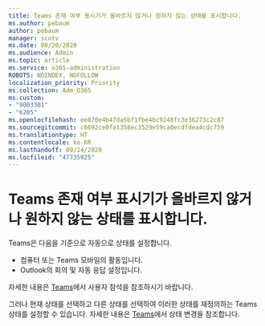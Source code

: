 ```yaml
---
title: Teams 존재 여부 표시기가 올바르지 않거나 원하지 않는 상태를 표시합니다.
ms.author: pebaum
author: pebaum
manager: scotv
ms.date: 08/20/2020
ms.audience: Admin
ms.topic: article
ms.service: o365-administration
ROBOTS: NOINDEX, NOFOLLOW
localization_priority: Priority
ms.collection: Adm_O365
ms.custom:
- "9003301"
- "6205"
ms.openlocfilehash: ee870e4b47da5bf1fbe4bc9248fc3e36273c2c87
ms.sourcegitcommit: c6692ce0fa1358ec3529e59ca0ecdfdea4cdc759
ms.translationtype: HT
ms.contentlocale: ko-KR
ms.lasthandoff: 09/14/2020
ms.locfileid: "47735925"
---
```

# <a name="teams-presence-indicator-shows-incorrect-or-unwanted-status"></a>Teams 존재 여부 표시기가 올바르지 않거나 원하지 않는 상태를 표시합니다.

Teams은 다음을 기준으로 자동으로 상태를 설정합니다.

- 컴퓨터 또는 Teams 모바일의 활동입니다.
- Outlook의 회의 및 자동 응답 설정입니다.

자세한 내용은 [Teams](https://docs.microsoft.com/microsoftteams/presence-admins)에서 사용자 참석을 참조하시기 바랍니다.  

그러나 현재 상태를 선택하고 다른 상태를 선택하여 이러한 상태를 재정의하는 Teams 상태를 설정할 수 있습니다. 자세한 내용은 [Teams](https://support.microsoft.com/office/change-your-status-in-teams-ce36ed14-6bc9-4775-a33e-6629ba4ff78e)에서 상태 변경을 참조합니다.